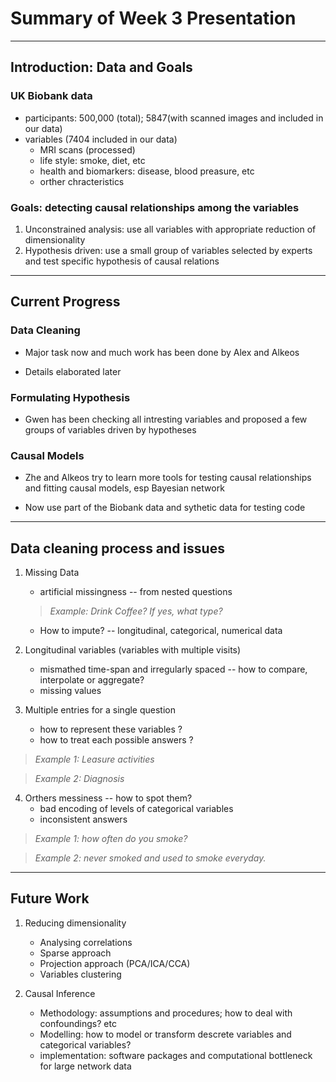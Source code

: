 # Summary of Week 3 Presentation
------
## Introduction: Data and Goals

### UK Biobank data
* participants: 500,000 (total); 5847(with scanned images and included in our data)
* variables (7404 included in our data)
  * MRI scans (processed)
  * life style: smoke, diet, etc
  * health and biomarkers: disease, blood preasure, etc
  * orther chracteristics

### Goals: detecting causal relationships among the variables
1. Unconstrained analysis: use all variables with appropriate reduction of dimensionality
2. Hypothesis driven: use a small group of variables selected by experts and test specific hypothesis of causal relations

------
## Current Progress

### Data Cleaning
* Major task now and much work has been done by Alex and Alkeos

* Details elaborated later

### Formulating Hypothesis
* Gwen has been checking all intresting variables and proposed a few groups of variables driven by hypotheses

### Causal Models
* Zhe and Alkeos try to learn more tools for testing causal relationships and fitting causal models, esp Bayesian network

* Now use part of the Biobank data and sythetic data for testing code

------

## Data cleaning process and issues
1. Missing Data

    * artificial missingness -- from nested questions
  
	> *Example: Drink Coffee? If yes, what type?*
  
    * How to impute? -- longitudinal, categorical, numerical data

2. Longitudinal variables (variables with multiple visits)
    * mismathed time-span and irregularly spaced -- how to compare, interpolate or aggregate?
    * missing values

3. Multiple entries for a single question
    * how to represent these variables ?
    * how to treat each possible answers ?

> *Example 1: Leasure activities*
        
> *Example 2: Diagnosis*

4. Orthers messiness -- how to spot them?
    * bad encoding of levels of categorical variables
    * inconsistent answers
    
> *Example 1: how often do you smoke?*
    
> *Example 2: never smoked and used to smoke everyday.*

------

## Future Work

1. Reducing dimensionality
   * Analysing correlations
   * Sparse approach
   * Projection approach (PCA/ICA/CCA)
   * Variables clustering

2. Causal Inference
    * Methodology: assumptions and procedures; how to deal with confoundings? etc
    * Modelling: how to model or transform descrete variables and categorical variables?
    * implementation: software packages and computational bottleneck for large network data
